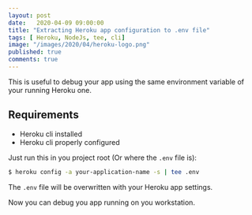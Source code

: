 ```yaml
---
layout: post
date:   2020-04-09 09:00:00
title: "Extracting Heroku app configuration to .env file"
tags: [ Heroku, NodeJs, tee, cli]
image: "/images/2020/04/heroku-logo.png"
published: true
comments: true
---
```


This is useful to debug your app using the same environment variable of your running Heroku one.

## Requirements
- Heroku cli installed
- Heroku cli properly configured

Just run this in you project root (Or where the `.env` file is):

```bash
$ heroku config -a your-application-name -s | tee .env
```

The `.env` file will be overwritten with your Heroku app settings.

Now you can debug you app running on you workstation. 